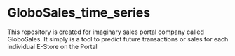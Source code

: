 # GloboSales_time_series
This repository is created for imaginary sales portal company called GloboSales. It simply is a tool to predict future transactions or sales for each individual E-Store on the Portal   
